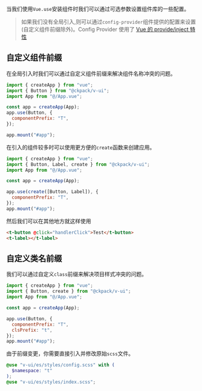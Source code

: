当我们使用`Vue.use`安装组件时我们可以通过可选参数设置组件库的一些配置。

> 如果我们没有全局引入,则可以通过`config-provider`组件提供的配置来设置(自定义组件前缀除外)。Config Provider 使用了 [Vue 的 provide/inject 特性](https://v3.vuejs.org/guide/composition-api-provide-inject.html#reactivity)

## 自定义组件前缀

在全局引入时我们可以通过自定义组件前缀来解决组件名称冲突的问题。

```js
import { createApp } from "vue";
import { Button } from "@ckpack/v-ui";
import App from "@/App.vue";

const app = createApp(App);
app.use(Button, {
  componentPrefix: "T",
});

app.mount("#app");
```

在引入的组件较多时可以使用更方便的`create`函数来创建应用。

```js
import { createApp } from "vue";
import { Button, Label, create } from "@ckpack/v-ui";
import App from "@/App.vue";

const app = createApp(App);

app.use(create([Button, Label]), {
  componentPrefix: "T",
});
app.mount("#app");
```

然后我们可以在其他地方就这样使用

```html
<t-button @click="handlerClick">Test</t-button>
<t-label></t-label>
```

## 自定义类名前缀

我们可以通过自定义`class`前缀来解决项目样式冲突的问题。

```js
import { createApp } from "vue";
import { Button, create } from "@ckpack/v-ui";
import App from "@/App.vue";

const app = createApp(App);

app.use(Button, {
  componentPrefix: "T",
  clsPrefix: "t",
});
app.mount("#app");
```

由于前缀变更，你需要直接引入并修改原始`scss`文件。

```scss
@use "v-ui/es/styles/config.scss" with (
  $namespace: "t"
);
@use "v-ui/es/styles/index.scss";
```
